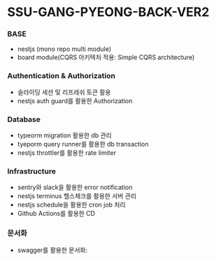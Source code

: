 # SSU-GANG-PYEONG-BACK-VER2

### BASE

- nestjs (mono repo multi module)
- board module(CQRS 아키텍처 적용: Simple CQRS architecture)

### Authentication & Authorization

- 슬라이딩 세션 및 리프레쉬 토큰 활용
- nestjs auth guard를 활용한 Authorization

### Database

- typeorm migration 활용한 db 관리
- tyeporm query runner를 활용한 db transaction
- nestjs throttler를 활용한 rate limiter

### Infrastructure

- sentry와 slack을 활용한 error notification
- nestjs terminus 헬스체크를 활용한 서버 관리
- nestjs schedule을 활용한 cron job 처리
- Github Actions를 활용한 CD

### 문서화

- swagger를 활용한 문서화:
